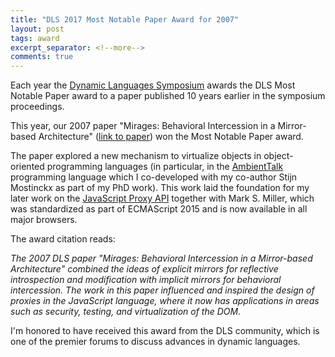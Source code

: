 ```yaml
---
title: "DLS 2017 Most Notable Paper Award for 2007"
layout: post
tags: award
excerpt_separator: <!--more-->
comments: true
---
```

Each year the [Dynamic Languages Symposium](http://dynamic-languages-symposium.org/) awards the DLS Most Notable Paper award to a paper published 10 years earlier in the symposium proceedings.

This year, our 2007 paper "Mirages: Behavioral Intercession in a Mirror-based Architecture" ([link to paper](https://dl.acm.org/citation.cfm?id=1297095)) won the Most Notable Paper award.

The paper explored a new mechanism to virtualize objects in object-oriented programming languages (in particular, in the [AmbientTalk](http://soft.vub.ac.be/amop/) programming language which I co-developed with my co-author Stijn Mostinckx as part of my PhD work). This work laid the foundation for my later work on the [JavaScript Proxy API](https://developer.mozilla.org/en-US/docs/Web/JavaScript/Reference/Global_Objects/Proxy) together with Mark S. Miller, which was standardized as part of ECMAScript 2015 and is now available in all major browsers.

The award citation reads:

<em>
  The 2007 DLS paper "Mirages: Behavioral Intercession in a Mirror-based Architecture" combined the ideas of explicit mirrors for reflective introspection and modification with implicit mirrors for behavioral intercession. The work in this paper influenced and inspired the design of proxies in the JavaScript language, where it now has applications in areas such as security, testing, and virtualization of the DOM.
</em>

I'm honored to have received this award from the DLS community, which is one of the premier forums to discuss advances in dynamic languages.